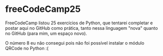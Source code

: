 # freeCodeCamp25
FreeCodeCamp listou 25 exercícios de Python, que tentarei completar e postar aqui no GitHub como prática, tanto nessa linguagem "nova" quanto no GitHub (para mim, um espaço novo).

O número 8 eu não consegui pois não foi possível instalar o módulo QRCode no Python :(
